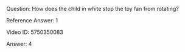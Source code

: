 Question: How does the child in white stop the toy fan from rotating?

Reference Answer: 1

Video ID: 5750350083

Answer: 4

